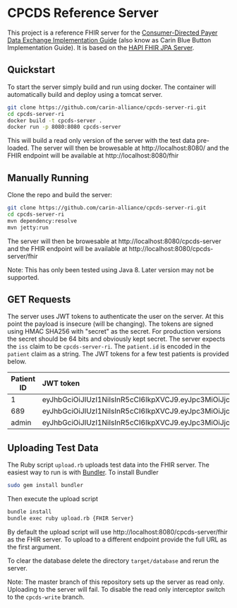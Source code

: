 # CPCDS Reference Server

This project is a reference FHIR server for the [Consumer-Directed Payer Data Exchange Implementation Guide](https://build.fhir.org/ig/HL7/carin-bb/toc.html) (also know as Carin Blue Button Implementation Guide). It is based on the [HAPI FHIR JPA Server](https://github.com/hapifhir/hapi-fhir-jpaserver-starter).

## Quickstart

To start the server simply build and run using docker. The container will automatically build and deploy using a tomcat server.

```bash
git clone https://github.com/carin-alliance/cpcds-server-ri.git
cd cpcds-server-ri
docker build -t cpcds-server .
docker run -p 8080:8080 cpcds-server
```

This will build a read only version of the server with the test data pre-loaded. The server will then be browesable at http://localhost:8080/ and the FHIR endpoint will be available at http://localhost:8080/fhir

## Manually Running

Clone the repo and build the server:

```bash
git clone https://github.com/carin-alliance/cpcds-server-ri.git
cd cpcds-server-ri
mvn dependency:resolve
mvn jetty:run
```

The server will then be browesable at http://localhost:8080/cpcds-server and the FHIR endpoint will be available at http://localhost:8080/cpcds-server/fhir

Note: This has only been tested using Java 8. Later version may not be supported.

## GET Requests

The server uses JWT tokens to authenticate the user on the server. At this point the payload is insecure (will be changing). The tokens are signed using HMAC SHA256 with "secret" as the secret. For production versions the secret should be 64 bits and obviously kept secret. The server expects the `iss` claim to be `cpcds-server-ri`. The `patient.id` is encoded in the `patient` claim as a string. The JWT tokens for a few test patients is provided below.

| Patient ID | JWT token                                                                                                                                                         |
| ---------- | :---------------------------------------------------------------------------------------------------------------------------------------------------------------- |
| 1          | eyJhbGciOiJIUzI1NiIsInR5cCI6IkpXVCJ9.eyJpc3MiOiJjcGNkcy1zZXJ2ZXItcmkiLCJwYXRpZW50IjoiMSIsImlhdCI6MTU4MjA1NDEzNX0.soTbe6tuu0pkNUkmLZJ24dLH9KvSunLkWxul07mV4a0      |
| 689        | eyJhbGciOiJIUzI1NiIsInR5cCI6IkpXVCJ9.eyJpc3MiOiJjcGNkcy1zZXJ2ZXItcmkiLCJwYXRpZW50IjoiNjg5IiwiaWF0IjoxNTgyMDU0MTM1fQ.6Xgy_d5MBi316cSEmqmJJY_s065uClmcjnNePnQkZuk   |
| admin      | eyJhbGciOiJIUzI1NiIsInR5cCI6IkpXVCJ9.eyJpc3MiOiJjcGNkcy1zZXJ2ZXItcmkiLCJwYXRpZW50IjoiYWRtaW4iLCJpYXQiOjE1ODIwNTQxMzV9.nUZKr9WUMXPG2v3iDSbz03fcZJm41nUHIiNmL80PJh0 |

## Uploading Test Data

The Ruby script `upload.rb` uploads test data into the FHIR server. The easiest way to run is with [Bundler](https://bundler.io/). To install Bundler

```bash
sudo gem install bundler
```

Then execute the upload script

```bash
bundle install
bundle exec ruby upload.rb {FHIR Server}
```

By default the upload script will use http://localhost:8080/cpcds-server/fhir as the FHIR server. To upload to a different endpoint provide the full URL as the first argument.

To clear the database delete the directory `target/database` and rerun the server.

Note: The master branch of this repository sets up the server as read only. Uploading to the server will fail. To disable the read only interceptor switch to the `cpcds-write` branch.
